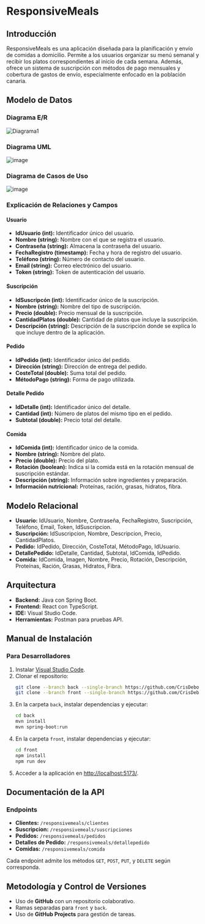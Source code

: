 # ResponsiveMeals

## Introducción
ResponsiveMeals es una aplicación diseñada para la planificación y envío de comidas a domicilio. Permite a los usuarios organizar su menú semanal y recibir los platos correspondientes al inicio de cada semana. Además, ofrece un sistema de suscripción con métodos de pago mensuales y cobertura de gastos de envío, especialmente enfocado en la población canaria.

## Modelo de Datos

### Diagrama E/R
![Diagrama1](https://github.com/user-attachments/assets/3386c359-4086-49fd-94a3-09e8f8fc6c1b)

### Diagrama UML
![image](https://github.com/user-attachments/assets/41220279-f315-4972-a062-75be2f562031)

### Diagrama de Casos de Uso
![image](https://github.com/user-attachments/assets/a5c753f8-553b-4381-8426-bfb26c3ac34c)

### Explicación de Relaciones y Campos

#### Usuario
- **IdUsuario (int):** Identificador único del usuario.
- **Nombre (string):** Nombre con el que se registra el usuario.
- **Contraseña (string):** Almacena la contraseña del usuario.
- **FechaRegistro (timestamp):** Fecha y hora de registro del usuario.
- **Teléfono (string):** Número de contacto del usuario.
- **Email (string):** Correo electrónico del usuario.
- **Token (string):** Token de autenticación del usuario.

#### Suscripción
- **IdSuscripcón (int):** Identificador único de la suscripción.
- **Nombre (string):** Nombre del tipo de suscripción.
- **Precio (double):** Precio mensual de la suscripción.
- **CantidadPlatos (double):** Cantidad de platos que incluye la suscripción.
- **Descripción (string):** Descripción de la suscripción donde se explica lo que incluye dentro de la aplicación.

#### Pedido
- **IdPedido (int):** Identificador único del pedido.
- **Dirección (string):** Dirección de entrega del pedido.
- **CosteTotal (double):** Suma total del pedido.
- **MétodoPago (string):** Forma de pago utilizada.

#### Detalle Pedido
- **IdDetalle (int):** Identificador único del detalle.
- **Cantidad (int):** Número de platos del mismo tipo en el pedido.
- **Subtotal (double):** Precio total del detalle.

#### Comida
- **IdComida (int):** Identificador único de la comida.
- **Nombre (string):** Nombre del plato.
- **Precio (double):** Precio del plato.
- **Rotación (boolean):** Indica si la comida está en la rotación mensual de suscripción estándar.
- **Descripción (string):** Información sobre ingredientes y preparación.
- **Información nutricional:** Proteínas, ración, grasas, hidratos, fibra.

## Modelo Relacional
- **Usuario:** IdUsuario, Nombre, Contraseña, FechaRegistro, Suscripción, Teléfono, Email, Token, IdSuscripcion.
- **Suscripción:** IdSuscripcion, Nombre, Descripcion, Precio, CantidadPlatos.
- **Pedido:** IdPedido, Dirección, CosteTotal, MétodoPago, IdUsuario.
- **DetallePedido:** IdDetalle, Cantidad, Subtotal, IdComida, IdPedido.
- **Comida:** IdComida, Imagen, Nombre, Precio, Rotación, Descripción, Proteínas, Ración, Grasas, Hidratos, Fibra.

## Arquitectura
- **Backend:** Java con Spring Boot.
- **Frontend:** React con TypeScript.
- **IDE:** Visual Studio Code.
- **Herramientas:** Postman para pruebas API.

## Manual de Instalación

### Para Desarrolladores
1. Instalar [Visual Studio Code](https://code.visualstudio.com/download).
2. Clonar el repositorio:
   ```sh
   git clone --branch back --single-branch https://github.com/CrisDeboi/ResponsiveMeals.git back
   git clone --branch front --single-branch https://github.com/CrisDeboi/ResponsiveMeals.git front
   ```
3. En la carpeta `back`, instalar dependencias y ejecutar:
   ```sh
   cd back
   mvn install
   mvn spring-boot:run
   ```
4. En la carpeta `front`, instalar dependencias y ejecutar:
   ```sh
   cd front
   npm install
   npm run dev
   ```
5. Acceder a la aplicación en [http://localhost:5173/](http://localhost:5173/).

## Documentación de la API

### Endpoints
- **Clientes:** `/responsivemeals/clientes`
- **Suscripcion:** `/responsivemeals/suscripciones`
- **Pedidos:** `/responsivemeals/pedidos`
- **Detalles de Pedido:** `/responsivemeals/detallepedido`
- **Comidas:** `/responsivemeals/comida`

Cada endpoint admite los métodos `GET`, `POST`, `PUT`, y `DELETE` según corresponda.

## Metodología y Control de Versiones
- Uso de **GitHub** con un repositorio colaborativo.
- Ramas separadas para `front` y `back`.
- Uso de **GitHub Projects** para gestión de tareas.
